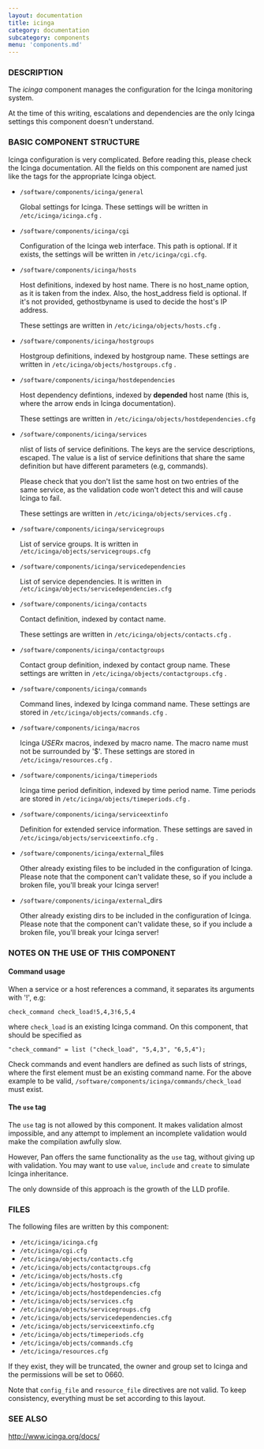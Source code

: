 ```yaml
---
layout: documentation
title: icinga
category: documentation
subcategory: components
menu: 'components.md'
---
```

### DESCRIPTION

The _icinga_ component manages the configuration for the Icinga
monitoring system.

At the time of this writing, escalations and dependencies are the only
Icinga settings this component doesn't understand.

### BASIC COMPONENT STRUCTURE

Icinga configuration is very complicated. Before reading this, please
check the Icinga documentation.  All the fields on this component are
named just like the tags for the appropriate Icinga object.

- `/software/components/icinga/general`

    Global settings for Icinga. These settings will be written in
    `/etc/icinga/icinga.cfg` .

- `/software/components/icinga/cgi`

    Configuration of the Icinga web interface.
    This path is optional. If it exists, the settings will be
    written in `/etc/icinga/cgi.cfg`.

- `/software/components/icinga/hosts`

    Host definitions, indexed by host name. There is no host\_name option,
    as it is taken from the index. Also, the host\_address field is
    optional. If it's not provided, gethostbyname is used to decide the
    host's IP address.

    These settings are written in `/etc/icinga/objects/hosts.cfg` .

- `/software/components/icinga/hostgroups`

    Hostgroup definitions, indexed by hostgroup name. These settings are
    written in `/etc/icinga/objects/hostgroups.cfg` .

- `/software/components/icinga/hostdependencies`

    Host dependency defintions, indexed by __depended__ host name (this is,
    where the arrow ends in Icinga documentation).

    These settings are written in `/etc/icinga/objects/hostdependencies.cfg`

- `/software/components/icinga/services`

    nlist of lists of service definitions. The keys are the service
    descriptions, escaped. The value is a list of service definitions that
    share the same definition but have different parameters (e.g,
    commands).

    Please check that you don't list the same host on two entries of the
    same service, as the validation code won't detect this and will cause
    Icinga to fail.

    These settings are written in `/etc/icinga/objects/services.cfg` .

- `/software/components/icinga/servicegroups`

    List of service groups. It is written in `/etc/icinga/objects/servicegroups.cfg`

- `/software/components/icinga/servicedependencies`

    List of service dependencies. It is written in
    `/etc/icinga/objects/servicedependencies.cfg`

- `/software/components/icinga/contacts`

    Contact definition, indexed by contact name.

    These settings are written in `/etc/icinga/objects/contacts.cfg` .

- `/software/components/icinga/contactgroups`

    Contact group definition, indexed by contact group name. These
    settings are written in `/etc/icinga/objects/contactgroups.cfg` .

- `/software/components/icinga/commands`

    Command lines, indexed by Icinga command name. These settings are
    stored in `/etc/icinga/objects/commands.cfg` .

- `/software/components/icinga/macros`

    Icinga $USERx$ macros, indexed by macro name. The macro name must not
    be surrounded by '$'. These settings are stored in
    `/etc/icinga/resources.cfg` .

- `/software/components/icinga/timeperiods`

    Icinga time period definition, indexed by time period name. Time
    periods are stored in `/etc/icinga/objects/timeperiods.cfg` .

- `/software/components/icinga/serviceextinfo`

    Definition for extended service information. These settings are saved
    in `/etc/icinga/objects/serviceextinfo.cfg` .

- `/software/components/icinga/external`\_files

    Other already existing files to be included in the configuration of
    Icinga. Please note that the component can't validate these, so if you
    include a broken file, you'll break your Icinga server!

- `/software/components/icinga/external`\_dirs

    Other already existing dirs to be included in the configuration of
    Icinga. Please note that the component can't validate these, so if you
    include a broken file, you'll break your Icinga server!

### NOTES ON THE USE OF THIS COMPONENT

#### Command usage

When a service or a host references a command, it separates its arguments with '!', e.g:

    check_command check_load!5,4,3!6,5,4

where `check_load` is an existing Icinga command. On this component,
that should be specified as

    "check_command" = list ("check_load", "5,4,3", "6,5,4");

Check commands and event handlers are defined as such lists of
strings, where the first element must be an existing command name. For
the above example to be valid,
`/software/components/icinga/commands/check_load` must exist.

#### The `use` tag

The `use` tag is not allowed by this component. It makes validation
almost impossible, and any attempt to implement an incomplete
validation would make the compilation awfully slow.

However, Pan offers the same functionality as the `use` tag, without
giving up with validation. You may want to use `value`, `include`
and `create` to simulate Icinga inheritance.

The only downside of this approach is the growth of the LLD profile.

### FILES

The following files are written by this component:

- `/etc/icinga/icinga.cfg`
- `/etc/icinga/cgi.cfg`
- `/etc/icinga/objects/contacts.cfg`
- `/etc/icinga/objects/contactgroups.cfg`
- `/etc/icinga/objects/hosts.cfg`
- `/etc/icinga/objects/hostgroups.cfg`
- `/etc/icinga/objects/hostdependencies.cfg`
- `/etc/icinga/objects/services.cfg`
- `/etc/icinga/objects/servicegroups.cfg`
- `/etc/icinga/objects/servicedependencies.cfg`
- `/etc/icinga/objects/serviceextinfo.cfg`
- `/etc/icinga/objects/timeperiods.cfg`
- `/etc/icinga/objects/commands.cfg`
- `/etc/icinga/resources.cfg`

If they exist, they will be truncated, the owner and group set to
Icinga and the permissions will be set to 0660.

Note that `config_file` and `resource_file` directives are not
valid. To keep consistency, everything must be set according to this
layout.

### SEE ALSO

http://www.icinga.org/docs/
